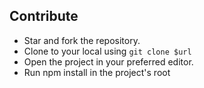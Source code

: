 ## Contribute

- Star and fork the repository.
- Clone to your local using `git clone $url`
- Open the project in your preferred editor.
- Run npm install in the project's root